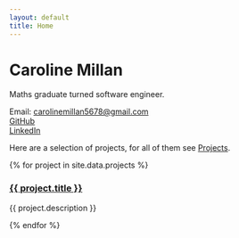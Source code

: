 ```yaml
---
layout: default
title: Home
---
```


# Caroline Millan

Maths graduate turned software engineer.

Email: carolinemillan5678@gmail.com  
[GitHub](https://github.com/CarolineMillan)  
[LinkedIn](https://www.linkedin.com/in/caroline-millan/)

Here are a selection of projects, for all of them see [Projects](/projects).
<div class="projects-gallery">
  {% for project in site.data.projects %}
    <div class="project-card">
      <h3><a href="{{ project.url }}">{{ project.title }}</a></h3>
      <p>{{ project.description }}</p>
    </div>
  {% endfor %}
</div>